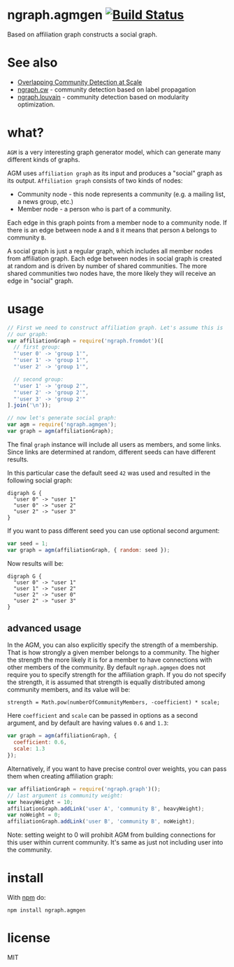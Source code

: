 # ngraph.agmgen [![Build Status](https://travis-ci.org/anvaka/ngraph.agmgen.svg)](https://travis-ci.org/anvaka/ngraph.agmgen)

Based on affiliation graph constructs a social graph.

# See also

* [Overlapping Community Detection at Scale](http://cs.stanford.edu/people/jure/pubs/bigclam-wsdm13.pdf)
* [ngraph.cw](https://github.com/anvaka/ngraph.cw) - community detection based
on label propagation
* [ngraph.louvain](https://github.com/anvaka/ngraph.louvain) - community detection
based on modularity optimization.

# what?

`AGM` is a very interesting graph generator model, which can generate many different
kinds of graphs.

AGM uses `affiliation graph` as its input and produces a "social" graph as its
output. `Affiliation graph` consists of two kinds of nodes:

* Community node - this node represents a community (e.g. a mailing list, a news group, etc.)
* Member node - a person who is part of a community.

Each edge in this graph points from a member node to a community node. If there
is an edge between node `A` and `B` it means that person `A` belongs to community `B`.

A social graph is just a regular graph, which includes all member nodes from
affiliation graph. Each edge between nodes in social graph is created at
random and is driven by number of shared communities. The more shared communities
two nodes have, the more likely they will receive an edge in "social" graph.

# usage

``` js
// First we need to construct affiliation graph. Let's assume this is
// our graph:
var affiliationGraph = require('ngraph.fromdot')([
  // first group:
  "'user 0' -> 'group 1'",
  "'user 1' -> 'group 1'",
  "'user 2' -> 'group 1'",

  // second group:
  "'user 1' -> 'group 2'",
  "'user 2' -> 'group 2'",
  "'user 3' -> 'group 2'"
].join('\n'));

// now let's generate social graph:
var agm = require('ngraph.agmgen');
var graph = agm(affiliationGraph);
```

The final `graph` instance will include all users as members, and some links.
Since links are determined at random, different seeds can have different results.

In this particular case the default seed `42` was used and resulted in the following
social graph:

```
digraph G {
  "user 0" -> "user 1"
  "user 0" -> "user 2"
  "user 2" -> "user 3"
}
```

If you want to pass different seed you can use optional second argument:

``` js
var seed = 1;
var graph = agm(affiliationGraph, { random: seed });
```

Now results will be:

```
digraph G {
  "user 0" -> "user 1"
  "user 1" -> "user 2"
  "user 2" -> "user 0"
  "user 2" -> "user 3"
}
```

## advanced usage

In the AGM, you can also explicitly specify the strength of a membership. That
is how strongly a given member belongs to a community. The higher the strength
the more likely it is for a member to have connections with other members of
the community. By default `ngraph.agmgen` does not require you to specify strength
for the affiliation graph. If you do not specify the strength, it is assumed
that strength is equally distributed among community members, and its value will
be:

```
strength = Math.pow(numberOfCommunityMembers, -coefficient) * scale;
```

Here `coefficient` and `scale` can be passed in options as a second argument,
and by default are having values `0.6` and `1.3`:

``` js
var graph = agm(affiliationGraph, {
  coefficient: 0.6,
  scale: 1.3
});
```

Alternatively, if you want to have precise control over weights, you can pass
them when creating affiliation graph:

``` js
var affiliationGraph = require('ngraph.graph')();
// last argument is community weight:
var heavyWeight = 10;
affiliationGraph.addLink('user A', 'community B', heavyWeight);
var noWeight = 0;
affiliationGraph.addLink('user B', 'community B', noWeight);
```

Note: setting weight to 0 will prohibit AGM from building connections for this
user within current community. It's same as just not including user into the
community.


install
=======

With [npm](http://npmjs.org) do:

```
npm install ngraph.agmgen
```

# license

MIT
